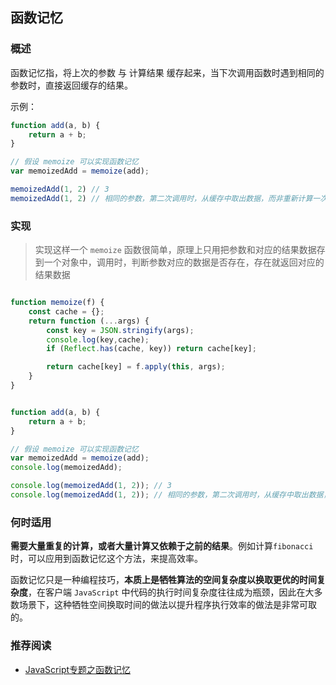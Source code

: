 ## 函数记忆
### 概述
函数记忆指，将上次的参数 与 计算结果 缓存起来，当下次调用函数时遇到相同的参数时，直接返回缓存的结果。

示例：
```js
function add(a, b) {
    return a + b;
}

// 假设 memoize 可以实现函数记忆
var memoizedAdd = memoize(add);

memoizedAdd(1, 2) // 3
memoizedAdd(1, 2) // 相同的参数，第二次调用时，从缓存中取出数据，而非重新计算一次
```
### 实现
> 实现这样一个 `memoize` 函数很简单，原理上只用把参数和对应的结果数据存到一个对象中，调用时，判断参数对应的数据是否存在，存在就返回对应的结果数据

```js

function memoize(f) {
    const cache = {};
    return function (...args) {
        const key = JSON.stringify(args);
        console.log(key,cache);
        if (Reflect.has(cache, key)) return cache[key];

        return cache[key] = f.apply(this, args);
    }
}


function add(a, b) {
    return a + b;
}

// 假设 memoize 可以实现函数记忆
var memoizedAdd = memoize(add);
console.log(memoizedAdd);

console.log(memoizedAdd(1, 2)); // 3
console.log(memoizedAdd(1, 2)); // 相同的参数，第二次调用时，从缓存中取出数据，而非重新计算一次
```
### 何时适用
**需要大量重复的计算，或者大量计算又依赖于之前的结果**。例如计算`fibonacci`时，可以应用到函数记忆这个方法，来提高效率。

函数记忆只是一种编程技巧，**本质上是牺牲算法的空间复杂度以换取更优的时间复杂度**，在客户端 `JavaScript` 中代码的执行时间复杂度往往成为瓶颈，因此在大多数场景下，这种牺牲空间换取时间的做法以提升程序执行效率的做法是非常可取的。

### 推荐阅读
- [JavaScript专题之函数记忆 ](https://github.com/mqyqingfeng/Blog/issues/46)
